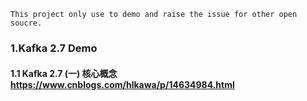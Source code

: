 ```
This project only use to demo and raise the issue for other open soucre. 
```
### 1.Kafka 2.7 Demo
#### 1.1 Kafka 2.7 (一) 核心概念 https://www.cnblogs.com/hlkawa/p/14634984.html